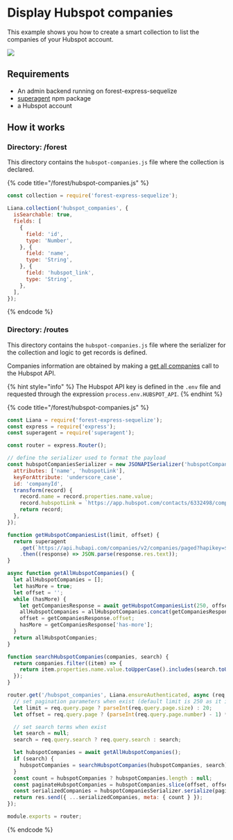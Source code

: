 # Display Hubspot companies

This example shows you how to create a smart collection to list the companies of your Hubspot account.

![](http://recordit.co/XWq2ldn1U2.gif)



## Requirements <a id="requirements"></a>

* An admin backend running on forest-express-sequelize
* [superagent](https://www.npmjs.com/package/superagent) npm package
* a Hubspot account

## How it works <a id="requirements"></a>

### Directory: /forest

This directory contains the `hubspot-companies.js` file where the collection is declared.

{% code title="/forest/hubspot-companies.js" %}
```javascript
const collection = require('forest-express-sequelize');

Liana.collection('hubspot_companies', {
  isSearchable: true,
  fields: [
    {
      field: 'id',
      type: 'Number',
    }, {
      field: 'name',
      type: 'String',
    }, {
      field: 'hubspot_link',
      type: 'String',
    },
  ],
});
```
{% endcode %}

### Directory: /routes

This directory contains the `hubspot-companies.js` file where the serializer for the collection and logic to get records is defined. 

Companies information are obtained by making a [get all companies](https://developers.hubspot.com/docs/methods/companies/get-all-companies) call to the Hubspot API.

{% hint style="info" %}
The Hubspot API key is defined in the `.env` file and requested through the expression `process.env.HUBSPOT_API`.
{% endhint %}

{% code title="/forest/hubspot-companies.js" %}
```javascript
const Liana = require('forest-express-sequelize');
const express = require('express');
const superagent = require('superagent');

const router = express.Router();

// define the serializer used to format the payload
const hubspotCompaniesSerializer = new JSONAPISerializer('hubspotCompanies', {
  attributes: ['name', 'hubspotLink'],
  keyForAttribute: 'underscore_case',
  id: 'companyId',
  transform(record) {
    record.name = record.properties.name.value;
    record.hubspotLink = `https://app.hubspot.com/contacts/6332498/company/${record.companyId}`;
    return record;
  },
});

function getHubspotCompaniesList(limit, offset) {
  return superagent
    .get(`https://api.hubapi.com/companies/v2/companies/paged?hapikey=${process.env.HUBSPOT_API}&properties=name&limit=${limit}&offset=${offset}`)
    .then((response) => JSON.parse(response.res.text));
}

async function getAllHubspotCompanies() {
  let allHubspotCompanies = [];
  let hasMore = true;
  let offset = '';
  while (hasMore) {
    let getCompaniesResponse = await getHubspotCompaniesList(250, offset);
    allHubspotCompanies = allHubspotCompanies.concat(getCompaniesResponse.companies);
    offset = getCompaniesResponse.offset;
    hasMore = getCompaniesResponse['has-more'];
  }
  return allHubspotCompanies;
}

function searchHubspotCompanies(companies, search) {
  return companies.filter((item) => {
    return item.properties.name.value.toUpperCase().includes(search.toUpperCase());
  });
}

router.get('/hubspot_companies', Liana.ensureAuthenticated, async (req, res, next) => {
  // set pagination parameters when exist (default limit is 250 as it is the max allowed by Hubspot)
  let limit = req.query.page ? parseInt(req.query.page.size) : 20;
  let offset = req.query.page ? (parseInt(req.query.page.number) - 1) * limit : 0;

  // set search terms when exist
  let search = null;
  search = req.query.search ? req.query.search : search;

  let hubspotCompanies = await getAllHubspotCompanies();
  if (search) {
    hubspotCompanies = searchHubspotCompanies(hubspotCompanies, search);
  }
  const count = hubspotCompanies ? hubspotCompanies.length : null;
  const paginateHubspotCompanies = hubspotCompanies.slice(offset, offset + limit);
  const serializedCompanies = hubspotCompaniesSerializer.serialize(paginateHubspotCompanies);
  return res.send({ ...serializedCompanies, meta: { count } });
});

module.exports = router;
```
{% endcode %}



